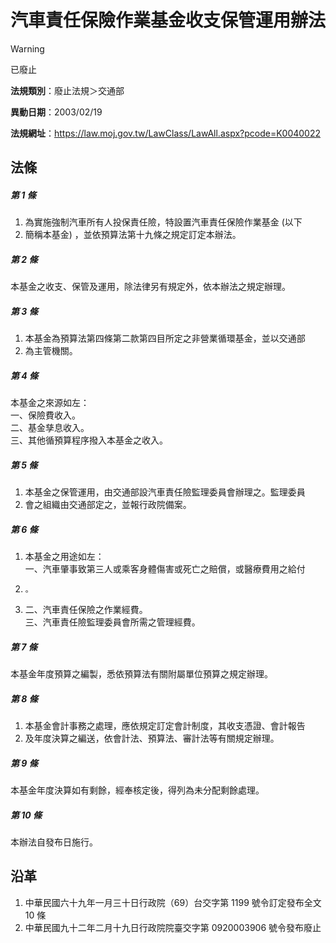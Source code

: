 # 汽車責任保險作業基金收支保管運用辦法


> [!WARNING]
> 已廢止


**法規類別**：廢止法規＞交通部

**異動日期**：2003/02/19  

**法規網址**：https://law.moj.gov.tw/LawClass/LawAll.aspx?pcode=K0040022



## 法條
##### 第 1 條
1. 為實施強制汽車所有人投保責任險，特設置汽車責任保險作業基金 (以下
1. 簡稱本基金) ，並依預算法第十九條之規定訂定本辦法。

##### 第 2 條
本基金之收支、保管及運用，除法律另有規定外，依本辦法之規定辦理。

##### 第 3 條
1. 本基金為預算法第四條第二款第四目所定之非營業循環基金，並以交通部
1. 為主管機關。

##### 第 4 條
本基金之來源如左：  
一、保險費收入。  
二、基金孳息收入。  
三、其他循預算程序撥入本基金之收入。

##### 第 5 條
1. 本基金之保管運用，由交通部設汽車責任險監理委員會辦理之。監理委員
1. 會之組織由交通部定之，並報行政院備案。

##### 第 6 條
1. 本基金之用途如左：  
一、汽車肇事致第三人或乘客身體傷害或死亡之賠償，或醫療費用之給付
1.     。
1. 二、汽車責任保險之作業經費。  
三、汽車責任險監理委員會所需之管理經費。

##### 第 7 條
本基金年度預算之編製，悉依預算法有關附屬單位預算之規定辦理。

##### 第 8 條
1. 本基金會計事務之處理，應依規定訂定會計制度，其收支憑證、會計報告
1. 及年度決算之編送，依會計法、預算法、審計法等有關規定辦理。

##### 第 9 條
本基金年度決算如有剩餘，經奉核定後，得列為未分配剩餘處理。

##### 第 10 條
本辦法自發布日施行。

## 沿革
1. 中華民國六十九年一月三十日行政院（69）台交字第 1199 號令訂定發布全文 10 條
1. 中華民國九十二年二月十九日行政院院臺交字第 0920003906 號令發布廢止
